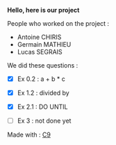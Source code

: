 
**Hello, here is our project**

People who worked on the project :
- Antoine CHIRIS
- Germain MATHIEU
- Lucas SEGRAIS

We did these questions :

- [x] Ex 0.2 : a + b * c
- [x] Ex 1.2 : divided by
- [x] Ex 2.1 : DO UNTIL
- [ ] Ex 3 : not done yet


Made with : [C9](https://c9.io)
